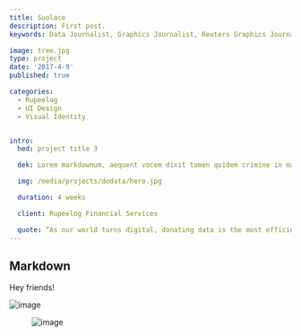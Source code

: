 ```yaml
---
title: Suolace   
description: First post.
keywords: Data Journalist, Graphics Journalist, Reuters Graphics Journalist, Data Visualisation Developer, Data Visualization Developer, Narrative Cartographer, User Interface Designer, User Experience Designer, Communication Designer, Data Storyteller, Information Designer, Graphic Designer, Art Director, User-centered design, UX, UI, Data Artist, Web Designer, Web Developer, Front-end Web Developer, Photographer, Traveller, Creative writer, Electronics and Communication Engineer, National Institute of Design, National Institute of Technology Durgapur, Prasanta, PrasantaKrDutta, Prasanta Kumar Dutta, Prasanta KrDutta, pkddapacific, pkd.dapacific, pkd_da_pacific, daPacific.

image: tree.jpg
type: project
date: '2017-4-9'
published: true

categories:
  - Rupeelog
  - UI Design
  - Visual Identity


intro:
  hed: project title 3

  dek: Lorem markdownum, aequent vocem dixit tamen quidem crimine in maris protinus moror telluris magno, marinae Latonae. Opaca tamquam ligari! Proxima bellare te tractata Atrides exercet.

  img: /media/projects/dodata/hero.jpg

  duration: 4 weeks

  client: Rupeelog Financial Services

  quote: “As our world turns digital, donating data is the most efficient way of donating” — dodata.org
---
```




## Markdown

<script>
  import Container from '$lib/components/ui/Container/index.svelte';

</script>

<Container width="sm">

Hey friends!

![image](/media/tree.jpg)

</Container>

<figure>

![image](/media/page.png)

</figure>
